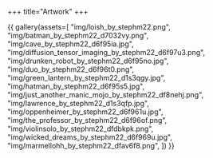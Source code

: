 +++
title="Artwork"
+++

{{ gallery(assets=[
"img/loish_by_stephm22.png",
"img/batman_by_stephm22_d7032vy.png",
"img/cave_by_stephm22_d6f95ia.jpg",
"img/diffusion_tensor_imaging_by_stephm22_d6f97u3.png",
"img/drunken_robot_by_stephm22_d6f95no.jpg",
"img/duo_by_stephm22_d6f96t0.png",
"img/green_lantern_by_stephm22_d1s3qgy.jpg",
"img/hatman_by_stephm22_d6f95s5.jpg",
"img/just_another_manic_mojo_by_stephm22_df8nehj.png",
"img/lawrence_by_stephm22_d1s3qfp.jpg",
"img/oppenheimer_by_stephm22_d6f961u.jpg",
"img/the_professor_by_stephm22_d6f96of.png",
"img/violinsolo_by_stephm22_dfdbkpk.png",
"img/wicked_dreams_by_stephm22_d6f969u.jpg",
"img/marmellohh_by_stephm22_dfav6f8.png",
]) }}
